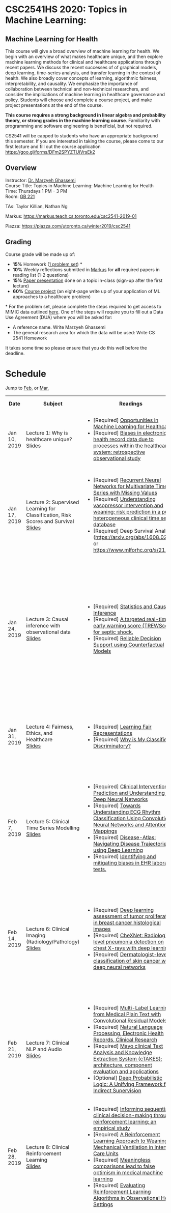 <div class="home" id="home">
  <h1 class="pageTitle">CSC2541HS 2020: Topics in Machine Learning:</h1>
  <h2 class="pageTitle">Machine Learning for Health </h2>
  <p>
This course will give a broad overview of machine learning for health. We begin with an overview of what makes healthcare unique, and then explore machine learning methods for clinical and healthcare applications through recent papers. We discuss the recent successes of of graphical models, deep learning, time-series analysis, and transfer learning in the context of health. We also broadly cover concepts of learning, algorithmic fairness, interpretability, and causality. We emphasize the importance of collaboration between technical and non-technical researchers, and consider the implications of machine learning in healthcare governance and policy. Students will choose and complete a course project, and make project presentations at the end of the course. 
  </p>
  <p>
    <b>This course requires a strong background in linear algebra and probability theory, or strong grades in the machine learning course</b>. Familiarity with programming and software engineering is beneficial, but not required.
</p>
  <p>
    CS2541 will be capped to students who have an appropriate background this semester. 
    If you are interested in taking the course, please come to our first lecture and fill out the course application
    <a href="https://goo.gl/forms/DFm2SPYZTUiVrsEk2">https://goo.gl/forms/DFm2SPYZTUiVrsEk2</a>
  </p>
  
<h2>Overview</h2>
<p>Instructor: <a href="http://www.marzyehghassemi.com/">Dr. Marzyeh Ghassemi</a><br>
Course Title: Topics in Machine Learning: Machine Learning for Health<br>
Time: Thursdays 1 PM - 3 PM <br>
Room: <a href="http://map.utoronto.ca/utsg/building/070">GB 221</a><br>

TAs: Taylor Killian, Nathan Ng<br>

Markus: <a href="https://markus.teach.cs.toronto.edu/csc2541-2019-01">https://markus.teach.cs.toronto.edu/csc2541-2019-01</a><br>

Piazza: <a href="https://piazza.com/utoronto.ca/winter2019/csc2541">https://piazza.com/utoronto.ca/winter2019/csc2541</a>
</p>


<h2>Grading</h2>
<p>Course grade will be made up of:
  <ul>
    <li><b>15%</b> Homework (<a href=/problem_set/CS2541-ProblemSet-1.pdf>1 problem set</a>) *</li>
    <li><b>10%</b> Weekly reflections submitted in <a href="https://markus.teach.cs.toronto.edu/csc2541-2019-01">Markus</a> for <b>all</b> required papers in reading list (1-2 questions)</li>
    <li><b>15%</b> <a href=/reflections>Paper presentation</a> done on a topic in-class (sign-up after the first lecture)</li>
    <li><b>60%</b> <a href=/Project>Course project</a> (an eight-page write up of your application of ML approaches to a healthcare problem)</li>
</ul>
* For the problem set, please complete the steps required to get access to MIMIC data outlined <a href="https://mimic.physionet.org/gettingstarted/access/">here</a>. One of the steps will require you to fill out a Data Use Agreement (DUA) where you will be asked for:
<ul>
  <li>A reference name. Write Marzyeh Ghassemi</li>
  <li>The general research area for which the data will be used: Write CS 2541 Homework</li>
</ul>
It takes some time so please ensure that you do this well before the deadline.
</p>



<div class="post">
	<h1 class="pageTitle">Schedule</h1>
	<!-- <img src="{{ '/assets/img/touring.jpg' | prepend: site.baseurl }}" alt=""> -->
	<p class="intro"> Jump to <a href="#feb">Feb.</a> or <a href="#mar">Mar.</a></p>
  <table style="width:100%">
  <tr>
    <th>Date</th>
    <th>Subject</th> 
    <th>Readings</th>
    <th>Student Presentation</th>
    <th>Deadlines</th>
  </tr>
  <tr>
    <td>Jan 10, 2019 </td>
    <td>Lecture 1: Why is healthcare unique? <br> <a href="https://cs2541-ml4h2019.github.io/lectures/CSC2541 - Lecture 1.pdf"> Slides </a> </td> 
    <td>
      <ul>
        <li>[Required] <a href="https://arxiv.org/pdf/1806.00388.pdf">Opportunities in Machine Learning for Healthcare</a></li>
        <li>[Required] <a href="https://www.bmj.com/content/361/bmj.k1479">Biases in electronic health record data due to processes within the healthcare system: retrospective observational study</a></li>
      </ul>
    </td>
    <td>
    </td>
    <td>
    </td>
  </tr>
  <tr>
    <td>Jan 17, 2019 </td>
    <td>Lecture 2: Supervised Learning for Classification, Risk Scores and Survival <br> <a href="https://cs2541-ml4h2019.github.io/lectures/CSC2541 - Lecture 2.pdf"> Slides </a> </td> 
    <td>
      <ul>		      
        <li>[Required] <a href="https://www.nature.com/articles/s41598-018-24271-9">Recurrent Neural Networks for Multivariate Time Series with Missing Values</a></li>	
        <li>[Required] <a href="https://academic.oup.com/jamia/article/24/3/488/2907906">Understanding vasopressor intervention and weaning: risk prediction in a public heterogeneous clinical time series database</a></li>	      
        <li>[Required] Deep Survival Analysis (<a href="https://arxiv.org/abs/1608.02158">https://arxiv.org/abs/1608.02158</a> or <a href="https://www.mlforhc.org/s/21.pdf">https://www.mlforhc.org/s/21.pdf</a>)</li>	
      </ul>
    </td>
    <td>
	<ul>		      
		<li> </li>
	 </ul>
    </td>
    <td>
	<b> Reflection Questions on Required Papers</b>: 
	<ul>		      
		<li> Contrast the predictive tasks (e.g., labels in the objective function) in each of the required papers; what are the benefits and drawbacks of each?</li>
		<li> Would you deploy any of these supervised models?</li>
	</ul>
    </td>
  </tr>
  <tr>
    <td>Jan 24, 2019</td>
    <td>Lecture 3: Causal inference with observational data<br> <a href="https://cs2541-ml4h2019.github.io/lectures/CSC2541 - Lecture 3.pdf"> Slides </a> </td> 
    <td>
      <ul>
        <li>[Required] <a href="https://www.jstor.org/stable/2289064">Statistics and Causal Inference</a></li>
        <li>[Required] <a href="http://stm.sciencemag.org/content/7/299/299ra122">A targeted real-time early warning score (TREWScore) for septic shock.</a></li>
        <li>[Required] <a href="https://papers.nips.cc/paper/6767-reliable-decision-support-using-counterfactual-models.pdf">Reliable Decision Support using Counterfactual Models</a></li>
      </ul>
    </td>
    <td>
      <ol>
        <li></li>
        <li></li>
        <li></li>
        <li></li>
      </ol>
    </td>
    <td>
      Office Hours for Homework will be held this week.
	<br><br>    
	<b> Reflection Questions on Required Papers</b>: 
	<ul>		      
		<li> Describe causal identifiability, and its impact on learning with observational data?</li>
		<li> What is the difference between a standard  Gaussian Process (GP) and a causal GP (CGP) objective function? How does that impact learning?</li>
	</ul>	    
    </td>
  </tr>
  <tr>
    <td>Jan 31, 2019</td>
    <td>Lecture 4: Fairness, Ethics, and Healthcare<br> <a href="https://cs2541-ml4h2019.github.io/lectures/CSC2541 - Lecture 4.pdf"> Slides </a> </td>
    <td>
      <ul>
        <li>[Required] <a href="http://www.jmlr.org/proceedings/papers/v28/zemel13.pdf">Learning Fair Representations</a></li>
        <li>[Required] <a href="https://arxiv.org/pdf/1805.12002.pdf">Why is My Classifier Discriminatory?</a></li>     
      </ul>
    </td>
    <td>
      <ol>
        <li></li>
        <li></li>
        <li></li>
        <li></li>
      </ol>
    </td>
    <td>
	<b> Reflection Questions on Required Papers</b>: 
	<ul>		      
		<li> What are ways that bias can enter into a machine learning model's predictions?</li>
		<li> Are there reasons that bias in medical data may be harder to detect or distentangle?</li>
	</ul>
    </td>
  </tr>
  <tr>
    <td id="feb">Feb 7, 2019</td>
    <td>Lecture 5: Clinical Time Series Modelling<br> <a href="https://cs2541-ml4h2019.github.io/lectures/CSC2541 - Lecture 5.pdf"> Slides </a> </td>
    <td>
      <ul>
        <li>[Required] <a href="http://mucmd.org/CameraReadySubmissions/65%5CCameraReadySubmission%5Cclinical-intervention-prediction%20(4).pdf">Clinical Intervention Prediction and Understanding with Deep Neural Networks</a></li>
        <li>[Required] <a href="https://static1.squarespace.com/static/59d5ac1780bd5ef9c396eda6/t/5b73729d562fa79aabf87383/1534292642748/9.pdf">Towards Understanding ECG Rhythm Classification Using Convolutional Neural Networks and Attention Mappings</a></li>
        <li>[Required] <a href="https://static1.squarespace.com/static/59d5ac1780bd5ef9c396eda6/t/5b7372dc1ae6cf102e27b7e7/1534292701747/13.pdf">Disease-Atlas: Navigating Disease Trajectories using Deep Learning</a></li>
        <li>[Required] <a href="http://www.sciencedirect.com/science/article/pii/S1532046414000847">Identifying and mitigating biases in EHR laboratory tests.</a></li>
      </ul>
    </td>
    <td>
      <ol>
        <li></li>
        <li></li>
        <li></li>
        <li></li>
      </ol>
    </td>
    <td>
      <a href='/problem_set/CS2541-ProblemSet-1.pdf'>Homework 1</a> due at 11:59 PM on <a href="https://markus.teach.cs.toronto.edu/csc2541-2019-01">MarkUs</a><br>
      The code for extracting the data from the MIMIC psql database is <a href="https://github.com/CS2541-ML4H2019/CS2541-ML4H2019.github.io/tree/master/problem_set">here</a>
    </td>
  </tr>
  <tr>
    <td>Feb 14, 2019</td>
    <td>Lecture 6: Clinical Imaging (Radiology/Pathology)<br> <a href="https://cs2541-ml4h2019.github.io/lectures/CSC2541 - Lecture 6.pdf"> Slides </a> </td> 
    <td>
      <ul>
        <li>[Required] <a href="https://ieeexplore.ieee.org/abstract/document/8217719/">Deep learning assessment of tumor proliferation in breast cancer histological images</a></li>
        <li>[Required] <a href="https://arxiv.org/pdf/1711.05225.pdf">CheXNet: Radiologist-level pneumonia detection on chest X-rays with deep learning</a></li>
        <li>[Required] <a href="https://www.nature.com/articles/nature21056.epdf">Dermatologist-level classification of skin cancer with deep neural networks</a></li>      
      </ul>
    </td>
    <td>
      <ol>
        <li></li>
        <li></li>
        <li></li>
        <li></li>
      </ol>
    </td>
    <td>
	    Project proposals due at 5PM <a href="https://docs.google.com/forms/d/e/1FAIpQLSfOSqcEhOnDvTmkMlOViUY1YF7i3eZOs6RumhWtiihrdBVVag/viewform?usp=sf_link">here</a>.
	<br><br>
	<b> Reflection Questions on Required Papers</b>: 
	<ul>		      
		<li> What are some cirtical differences between clinical imaging and images found in standard vision datasets?</li>
		<li> Are there standard pre-processing or modelling techniques that don't make sense in clinical images?</li>
	</ul>	    
    </td>
  </tr>
  <tr>
    <td>Feb 21, 2019</td>
    <td>Lecture 7: Clinical NLP and Audio<br> <a href="https://cs2541-ml4h2019.github.io/lectures/CSC2541 - Lecture 7.pdf"> Slides </a> </td> 
    <td>
      <ul>
        <li>[Required] <a href="https://static1.squarespace.com/static/59d5ac1780bd5ef9c396eda6/t/5b7373cc032be4fab0075363/1534292941994/30.pdf">Multi-Label Learning from Medical Plain Text with Convolutional Residual Models</a></li>
        <li>[Required] <a href="http://people.dbmi.columbia.edu/~chw7007/papers/chapter%2016.pdf">Natural Language Processing, Electronic Health Records, Clinical Research</a></li>
        <li>[Required] <a href="https://academic.oup.com/jamia/article-abstract/17/5/507/830823">Mayo clinical Text Analysis and Knowledge Extraction System (cTAKES): architecture, component evaluation and applications</a></li><li>[Optional] <a href="https://arxiv.org/abs/1808.08485">Deep Probabilistic Logic: A Unifying Framework for Indirect Supervision</a></li>
      </ul>
    </td>
    <td>
      <ol>
        <li></li>
        <li></li>
        <li></li>
        <li></li>
      </ol>
    </td>
    <td>
	   	    
    </td>
  </tr>
  <tr>
    <td>Feb 28, 2019</td>
    <td>Lecture 8: Clinical Reinforcement Learning<br> <a href="https://cs2541-ml4h2019.github.io/lectures/CSC2541 - Lecture 8.pdf"> Slides </a> </td> 
    <td>
      <ul>
        <li>[Required] <a href="https://www.ncbi.nlm.nih.gov/pmc/articles/PMC3143507/pdf/nihms266705.pdf">Informing sequential clinical decision-making through reinforcement learning: an empirical study</a></li>
        <li>[Required] <a href="https://arxiv.org/pdf/1704.06300.pdf">A Reinforcement Learning Approach to Weaning of Mechanical Ventilation in Intensive Care Units</a></li>
        <li>[Required] <a href="https://arxiv.org/pdf/1707.06289.pdf">Meaningless comparisons lead to false optimism in medical machine learning</a></li>
        <li>[Required] <a href="https://arxiv.org/pdf/1805.12298.pdf">Evaluating Reinforcement Learning Algorithms in Observational Health Settings</a></li>
	    </ul>
    </td>
    <td>
      <ol>
        <li></li>
        <li></li>
        <li></li>
        <li></li>
      </ol>
    </td>
    <td>
	<b> Reflection Questions on Required Papers</b>: 
	<ul>		      
		<li> What are particular problems with off-policy evaluation in a clinical RL setting?</li>
		<li> What problems can arise with the action and state spaces chosen in the papers?</li>
	</ul>		    
    </td>
  </tr>
  <tr>
    <td id="mar">Mar 7, 2019</td>
    <td>Lecture 9: Missingness and Representations<br> <a href="https://cs2541-ml4h2019.github.io/lectures/CSC2541 - Lecture 9.pdf"> Slides </a> </td> 
    <td>
      <ul>
        <li>[Required] <a href="https://academic.oup.com/biomet/article-abstract/63/3/581/270932">Inference and missing data</a></li>
        <li>[Required] <a href="http://www.cs.toronto.edu/~zemel/documents/2011-IJCAI-MZRS.pdf">Recommender Systems: Missing Data and Statistical Model Estimation</a></li>
        <li>[Required] <a href="http://www.marzyehghassemi.com/wp-content/uploads/2018/01/semi-supervised-CWR-GAN_Ghassemi.pdf">Semi-supervised Biomedical Translation with Cycle Wasserstein Regression GANs</a></li>
      </ul>
    </td>
    <td>
      <ol>
        <li></li>
        <li></li>
        <li></li>
        <li></li>
      </ol>
    </td>
    <td>
      <b> Reflection Questions on Required Papers</b>: 
      <ul>          
        <li> Briefly discuss the techniques used in these papers to address the missingness/sparsity in electronic medical records.</li>
        <li> How does the current patient state affect the types of data that are collected in the future?</li>
        <li> Discuss if/how the models capture and propogate the patients' previous states for predicting clinical events.</li>
      </ul>	    
    </td>
  </tr>
  <tr>
    <td>Mar 14, 2019</td>
    <td>Lecture 10: Generalization and transfer learning<br> <a href="https://cs2541-ml4h2019.github.io/lectures/CSC2541 - Lecture 10.pdf"> Slides </a> </td> 
    <td>
      <ul>
        <li>[Required] <a href="https://www.sciencedirect.com/science/article/pii/S1532046415002282">Implications of non-stationarity on predictive modeling using EHRs</a></li>
        <li>[Required] <a href="https://arxiv.org/pdf/1608.00647.pdf">Multi-task Prediction of Disease Onsets from Longitudinal Lab Tests</a></li>
      </ul>
    </td>
    <td>
      <ol>
	<li></li>
        <li></li>
      </ol>
    </td>
    <td>
      <b> Reflection Questions on Required Papers</b>: 
      <ul>          
        <li> Does multi-task learning inherently create more generalizable models?</li>
        <li>Are there conditions for which non-stationarity could be ignored in model training and deployment?</li>
      </ul>	    
    </td>
  </tr>
  <tr>
    <td>Mar 21, 2019</td>
    <td>Lecture 11: Interpretability / Humans-In-The-Loop / Policies and Politics</td> 
    <td>
      <ul>
        <li>[Required] <a href="http://people.dbmi.columbia.edu/noemie/papers/15kdd.pdf">Intelligible Models for HealthCare: Predicting Pneumonia Risk and Hospital 30-day Readmission</a></li>
        <li>[Required] <a href="https://people.csail.mit.edu/taolei/papers/emnlp16_rationale.pdf">Rationalizing Neural Predictions. </a></li>
        <li>[Required] <a href="https://arxiv.org/pdf/1606.03490.pdf">The Mythos of Model Interpretability.</a></li>
    </td>
    <td>
      <ol>
        <li></li>
        <li></li>
      </ol>
    </td>
    <td>
      <b> Reflection Questions on Required Papers</b>: 
      <ul>   	    
	<li> What are possible ways that a model could be verified as interpretable? </li>
        <li> Should machine learning models deployed in healthcare settings be held to a higher standard than other application areas? </li>
        <li> What concerns should policy makers have about deploying models to minimize hospital costs?</li>
    </ul>
    </td>
  </tr>
  <tr>
    <td>Mar 28, 2019</td>
    <td>Course Presentations</td> 
    <td></td>
    <td>
    </td>
    <td></td>
  </tr>
  <tr>
    <td>April 4, 2019</td>
    <td>Course Presentations</td> 
    <td></td>
    <td>
    </td>
    <td></td>
  </tr>
  <tr>
    <td>April 11, 2019</td>
    <td>Projects Due</td> 
    <td></td>
    <td>
    </td>
    <td>Project report due 11:59PM</td>
  </tr>
</table>


</div>
